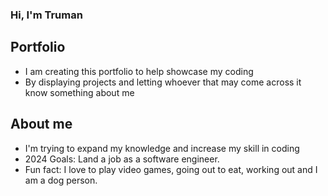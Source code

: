 ### Hi, I'm Truman

## Portfolio
- I am creating this portfolio to help showcase my coding
- By displaying projects and letting whoever that may come across it know something about me

## About me
- I'm trying to expand my knowledge and increase my skill in coding
- 2024 Goals: Land a job as a software engineer.
- Fun fact: I love to play video games, going out to eat, working out and I am a dog person.
